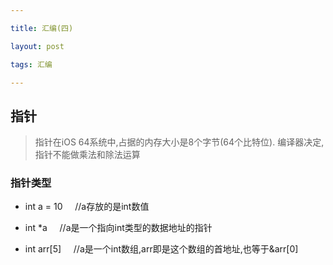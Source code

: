 ```yaml
---

title: 汇编(四)

layout: post

tags: 汇编 

---
```



## 指针

> 指针在iOS 64系统中,占据的内存大小是8个字节(64个比特位).
> 编译器决定,指针不能做乘法和除法运算 


### 指针类型

* int a  = 10			&nbsp;&nbsp;&nbsp;&nbsp;//a存放的是int数值

* int *a 				&nbsp;&nbsp;&nbsp;&nbsp;//a是一个指向int类型的数据地址的指针

* int arr[5]  		&nbsp;&nbsp;&nbsp;&nbsp;//a是一个int数组,arr即是这个数组的首地址,也等于&arr[0]